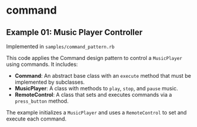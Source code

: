 # command

## Example 01: Music Player Controller
Implemented in `samples/command_pattern.rb`

This code applies the Command design pattern to control a `MusicPlayer` using commands. It includes:

- **Command**: An abstract base class with an `execute` method that must be implemented by subclasses.
- **MusicPlayer**: A class with methods to `play`, `stop`, and `pause` music.
- **RemoteControl**: A class that sets and executes commands via a `press_button` method.

The example initializes a `MusicPlayer` and uses a `RemoteControl` to set and execute each command.
